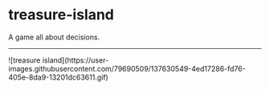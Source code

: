 # treasure-island
A game all about decisions.
<hr>
![treasure island](https://user-images.githubusercontent.com/79690509/137630549-4ed17286-fd76-405e-8da9-13201dc63611.gif)

